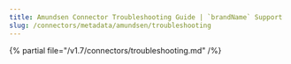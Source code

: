 ```yaml
---
title: Amundsen Connector Troubleshooting Guide | `brandName` Support
slug: /connectors/metadata/amundsen/troubleshooting
---
```


{% partial file="/v1.7/connectors/troubleshooting.md" /%}
